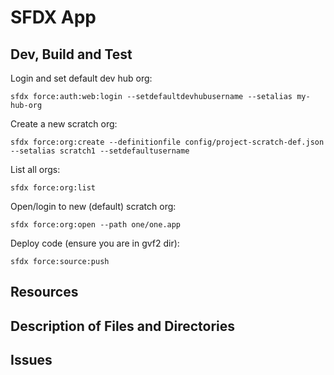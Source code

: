 # SFDX  App

## Dev, Build and Test

Login and set default dev hub org:

`sfdx force:auth:web:login --setdefaultdevhubusername --setalias my-hub-org`

Create a new scratch org:

`sfdx force:org:create --definitionfile config/project-scratch-def.json --setalias scratch1 --setdefaultusername`

List all orgs:

`sfdx force:org:list`

Open/login to new (default) scratch org:

`sfdx force:org:open --path one/one.app`

Deploy code (ensure you are in gvf2 dir):

`sfdx force:source:push`



## Resources


## Description of Files and Directories


## Issues


